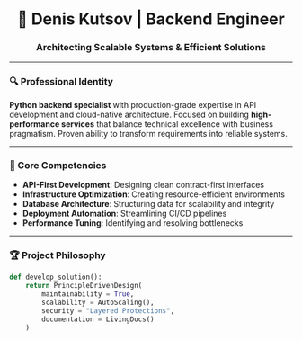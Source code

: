 <h1 align="center">🚀 Denis Kutsov | Backend Engineer</h1>
<h3 align="center">Architecting Scalable Systems & Efficient Solutions</h3>

---

### 🔍 Professional Identity
**Python backend specialist** with production-grade expertise in API development and cloud-native architecture. Focused on building **high-performance services** that balance technical excellence with business pragmatism. Proven ability to transform requirements into reliable systems.

---

### 🧠 Core Competencies
- **API-First Development**: Designing clean contract-first interfaces
- **Infrastructure Optimization**: Creating resource-efficient environments
- **Database Architecture**: Structuring data for scalability and integrity
- **Deployment Automation**: Streamlining CI/CD pipelines
- **Performance Tuning**: Identifying and resolving bottlenecks

---

### 🏆 Project Philosophy
```python
def develop_solution():
    return PrincipleDrivenDesign(
        maintainability = True,
        scalability = AutoScaling(),
        security = "Layered Protections",
        documentation = LivingDocs()
    )
